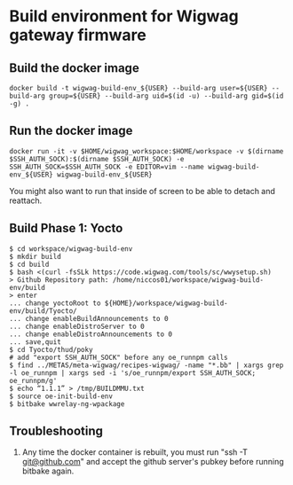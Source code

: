 # Build environment for Wigwag gateway firmware

## Build the docker image

    docker build -t wigwag-build-env_${USER} --build-arg user=${USER} --build-arg group=${USER} --build-arg uid=$(id -u) --build-arg gid=$(id -g) .


## Run the docker image

    docker run -it -v $HOME/wigwag_workspace:$HOME/workspace -v $(dirname $SSH_AUTH_SOCK):$(dirname $SSH_AUTH_SOCK) -e SSH_AUTH_SOCK=$SSH_AUTH_SOCK -e EDITOR=vim --name wigwag-build-env_${USER} wigwag-build-env_${USER}

You might also want to run that inside of screen to be able to detach and
reattach.


## Build Phase 1: Yocto

    $ cd workspace/wigwag-build-env
    $ mkdir build
    $ cd build
    $ bash <(curl -fsSLk https://code.wigwag.com/tools/sc/wwysetup.sh)
    > Github Repository path: /home/niccos01/workspace/wigwag-build-env/build
    > enter
    ... change yoctoRoot to ${HOME}/workspace/wigwag-build-env/build/Tyocto/
    ... change enableBuildAnnouncements to 0
    ... change enableDistroServer to 0
    ... change enableDistroAnnouncements to 0
    ... save,quit
    $ cd Tyocto/thud/poky
    # add "export SSH_AUTH_SOCK" before any oe_runnpm calls
    $ find ../METAS/meta-wigwag/recipes-wigwag/ -name "*.bb" | xargs grep -l oe_runnpm | xargs sed -i 's/oe_runnpm/export SSH_AUTH_SOCK; oe_runnpm/g'
    $ echo “1.1.1” > /tmp/BUILDMMU.txt
    $ source oe-init-build-env
    $ bitbake wwrelay-ng-wpackage

## Troubleshooting

1.  Any time the docker container is rebuilt, you must run "ssh -T git@github.com" and accept the github server's pubkey before running bitbake again.
